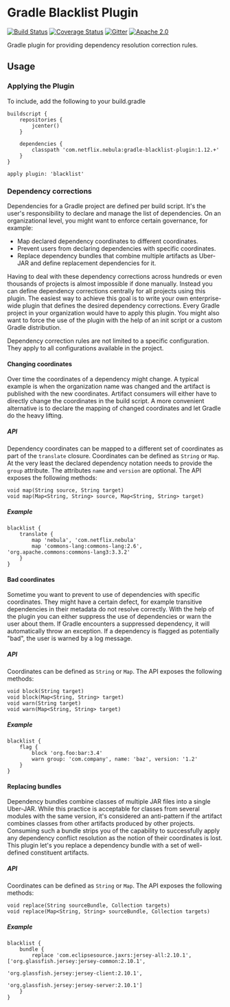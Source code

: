 Gradle Blacklist Plugin
==============
[![Build Status](https://travis-ci.org/nebula-plugins/projects/gradle-blacklist-plugin.svg?branch=master)](https://travis-ci.org/nebula-plugins/projects/gradle-blacklist-plugin)
[![Coverage Status](https://coveralls.io/repos/nebula-plugins/projects/gradle-blacklist-plugin/badge.svg?branch=masterservice=github)](https://coveralls.io/github/nebula-plugins/projects/gradle-blacklist-plugin?branch=master)
[![Gitter](https://badges.gitter.im/Join%20Chat.svg)](https://gitter.im/nebula-plugins/projects/gradle-blacklist-plugin?utm_source=badgeutm_medium=badgeutm_campaign=pr-badge)
[![Apache 2.0](https://img.shields.io/github/license/nebula-plugins/projects/gradle-blacklist-plugin.svg)](http://www.apache.org/licenses/LICENSE-2.0)


Gradle plugin for providing dependency resolution correction rules.

## Usage

### Applying the Plugin

To include, add the following to your build.gradle

    buildscript {
        repositories { 
            jcenter() 
        }

        dependencies {
            classpath 'com.netflix.nebula:gradle-blacklist-plugin:1.12.+'
        }
    }

    apply plugin: 'blacklist'

### Dependency corrections

Dependencies for a Gradle project are defined per build script. It's the user's responsibility to declare and manage the 
list of dependencies. On an organizational level, you might want to enforce certain governance, for example:

* Map declared dependency coordinates to different coordinates.
* Prevent users from declaring dependencies with specific coordinates.
* Replace dependency bundles that combine multiple artifacts as Uber-JAR and define replacement dependencies for it.

Having to deal with these dependency corrections across hundreds or even thousands of projects is almost impossible if
 done manually. Instead you can define dependency corrections centrally for all projects using this plugin. The easiest
 way to achieve this goal is to write your own enterprise-wide plugin that defines the desired dependency corrections. 
 Every Gradle project in your organization would have to apply this plugin. You might also want to force the use of the
  plugin with the help of an init script or a custom Gradle distribution.
  
  Dependency correction rules are not limited to a specific configuration. They apply to all configurations available in
  the project.

#### Changing coordinates

Over time the coordinates of a dependency might change. A typical example is when the organization name was changed and
the artifact is published with the new coordinates. Artifact consumers will either have to directly change the coordinates
 in the build script. A more convenient alternative is to declare the mapping of changed coordinates and let Gradle do the
 heavy lifting.

##### API

Dependency coordinates can be mapped to a different set of coordinates as part of the `translate` closure. Coordinates
can be defined as `String` or `Map`. At the very least the declared dependency notation needs to provide the `group`
attribute. The attributes `name` and `version` are optional. The API exposes the following methods:

    void map(String source, String target)
    void map(Map<String, String> source, Map<String, String> target)

##### Example

    blacklist {
        translate {
            map 'nebula', 'com.netflix.nebula'
            map 'commons-lang:commons-lang:2.6', 'org.apache.commons:commons-lang3:3.3.2'
        }
    }

#### Bad coordinates

Sometime you want to prevent to use of dependencies with specific coordinates. They might have a certain defect, for 
 example transitive dependencies in their metadata do not resolve correctly. With the help of the plugin you can either 
 suppress the use of dependencies or warn the user about them. If Gradle encounters a suppressed dependency, it will 
 automatically throw an exception. If a dependency is flagged as potentially "bad", the user is warned by a log message.

##### API

Coordinates can be defined as `String` or `Map`. The API exposes the following methods:

    void block(String target)
    void block(Map<String, String> target)
    void warn(String target)
    void warn(Map<String, String> target)

##### Example

    blacklist {
        flag {
            block 'org.foo:bar:3.4'
            warn group: 'com.company', name: 'baz', version: '1.2'
        }
    }

#### Replacing bundles

Dependency bundles combine classes of multiple JAR files into a single Uber-JAR. While this practice is acceptable for
classes from several modules with the same version, it's considered an anti-pattern if the artifact combines classes 
from other artifacts produced by other projects. Consuming such a bundle strips you of the capability to successfully
apply any dependency conflict resolution as the notion of their coordinates is lost. This plugin let's you replace a 
dependency bundle with a set of well-defined constituent artifacts.

##### API

Coordinates can be defined as `String` or `Map`. The API exposes the following methods:

    void replace(String sourceBundle, Collection targets)
    void replace(Map<String, String> sourceBundle, Collection targets)

##### Example

    blacklist {
        bundle {
            replace 'com.eclipsesource.jaxrs:jersey-all:2.10.1', ['org.glassfish.jersey:jersey-common:2.10.1', 
                                                                  'org.glassfish.jersey:jersey-client:2.10.1', 
                                                                  'org.glassfish.jersey:jersey-server:2.10.1']
        }
    }
